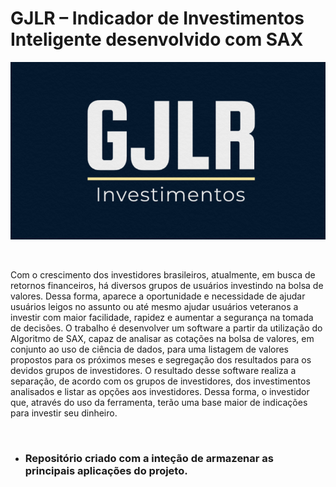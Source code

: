 <h1> GJLR – Indicador de Investimentos Inteligente 
desenvolvido com SAX
 </h1>
<p align="center"><img src="https://raw.githubusercontent.com/GJLR-Investimentos/.github/main/profile/logo2.png" width="550"></img></p>
<br/>
<p>
Com o crescimento dos investidores brasileiros, atualmente, em busca 
de retornos financeiros, há diversos grupos de usuários investindo na bolsa de 
valores. Dessa forma, aparece a oportunidade e necessidade de ajudar usuários 
leigos no assunto ou até mesmo ajudar usuários veteranos a investir com maior 
facilidade, rapidez e aumentar a segurança na tomada de decisões. O trabalho 
é desenvolver um software a partir da utilização do Algoritmo de SAX, capaz 
de analisar as cotações na bolsa de valores, em conjunto ao uso de ciência de 
dados, para uma listagem de valores propostos para os próximos meses e 
segregação dos resultados para os devidos grupos de investidores. O resultado 
desse software realiza a separação, de acordo com os grupos de investidores, 
dos investimentos analisados e listar as opções aos investidores. Dessa forma, 
o investidor que, através do uso da ferramenta, terão uma base maior de 
indicações para investir seu dinheiro.
</p>
<br/>
<ul>
<li><h3>Repositório criado com a inteção de armazenar as principais aplicações do projeto.</h3></li>
</ul>
